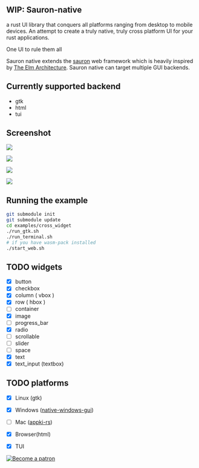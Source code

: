 ## WIP: Sauron-native
a rust UI library that conquers all platforms ranging from desktop to mobile devices.
An attempt to create a truly native, truly cross platform UI for your rust applications.

One UI to rule them all

Sauron native extends the [sauron](https://github.com/ivanceras/sauron) web framework
which is heavily inspired by [The Elm Architecture](https://guide.elm-lang.org/architecture/).
Sauron native can target multiple GUI backends.

## Currently supported backend
- gtk
- html
- tui

## Screenshot

![](https://raw.githubusercontent.com/ivanceras/sauron-native/master/assets/sauron-native-gtk.png)


![](https://raw.githubusercontent.com/ivanceras/sauron-native/master/assets/sauron-native-windows.png)


![](https://raw.githubusercontent.com/ivanceras/sauron-native/master/assets/sauron-native-html.png)


![](https://raw.githubusercontent.com/ivanceras/sauron-native/master/assets/sauron-native-tui.png)

## Running the example

```bash
git submodule init
git submodule update
cd examples/cross_widget
./run_gtk.sh
./run_terminal.sh
# if you have wasm-pack installed
./start_web.sh
```

## TODO widgets
- [X] button
- [x] checkbox
- [X] column ( vbox )
- [x] row ( hbox )
- [ ] container
- [x] image
- [ ] progress_bar
- [x] radio
- [ ] scrollable
- [ ] slider
- [ ] space
- [x] text
- [X] text_input (textbox)

## TODO platforms
- [X] Linux (gtk)
- [X] Windows ([native-windows-gui](https://github.com/gabdube/native-windows-gu))
- [ ] Mac ([appki-rs](https://github.com/ryanmcgrath/appkit-rs))

- [X] Browser(html)
- [X] TUI

 [![Become a patron](https://c5.patreon.com/external/logo/become_a_patron_button.png)](https://www.patreon.com/ivanceras)
